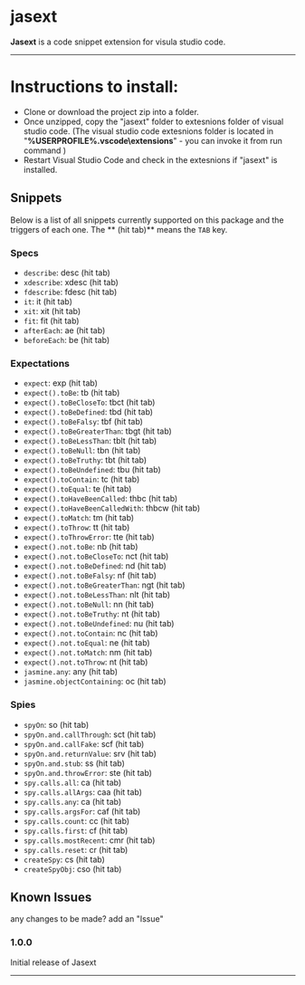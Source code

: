 # jasext

**Jasext** is a code snippet extension for visula studio code. 

----------

# Instructions to install:
- Clone or download the project zip into a folder.
- Once unzipped, copy the "jasext" folder to extesnions folder of visual studio code. (The visual studio code extesnions folder is located in "**%USERPROFILE%\.vscode\extensions**" - you can invoke it from run command ) 
- Restart Visual Studio Code and check in the extesnions if "jasext" is installed.


## Snippets

Below is a list of all snippets currently supported on this package and the triggers of each one. The ** (hit tab)** means the `TAB` key.

### Specs
- `describe`: desc (hit tab)
- `xdescribe`: xdesc (hit tab)
- `fdescribe`: fdesc (hit tab)
- `it`: it (hit tab)
- `xit`: xit (hit tab)
- `fit`: fit (hit tab)
- `afterEach`: ae (hit tab)
- `beforeEach`: be (hit tab)

### Expectations
- `expect`: exp (hit tab)
- `expect().toBe`: tb (hit tab)
- `expect().toBeCloseTo`: tbct (hit tab)
- `expect().toBeDefined`: tbd (hit tab)
- `expect().toBeFalsy`: tbf (hit tab)
- `expect().toBeGreaterThan`: tbgt (hit tab)
- `expect().toBeLessThan`: tblt (hit tab)
- `expect().toBeNull`: tbn (hit tab)
- `expect().toBeTruthy`: tbt (hit tab)
- `expect().toBeUndefined`: tbu (hit tab)
- `expect().toContain`: tc (hit tab)
- `expect().toEqual`: te (hit tab)
- `expect().toHaveBeenCalled`: thbc (hit tab)
- `expect().toHaveBeenCalledWith`: thbcw (hit tab)
- `expect().toMatch`: tm (hit tab)
- `expect().toThrow`: tt (hit tab)
- `expect().toThrowError`: tte (hit tab)
- `expect().not.toBe`: nb (hit tab)
- `expect().not.toBeCloseTo`: nct (hit tab)
- `expect().not.toBeDefined`: nd (hit tab)
- `expect().not.toBeFalsy`: nf (hit tab)
- `expect().not.toBeGreaterThan`: ngt (hit tab)
- `expect().not.toBeLessThan`: nlt (hit tab)
- `expect().not.toBeNull`: nn (hit tab)
- `expect().not.toBeTruthy`: nt (hit tab)
- `expect().not.toBeUndefined`: nu (hit tab)
- `expect().not.toContain`: nc (hit tab)
- `expect().not.toEqual`: ne (hit tab)
- `expect().not.toMatch`: nm (hit tab)
- `expect().not.toThrow`: nt (hit tab)
- `jasmine.any`: any (hit tab)
- `jasmine.objectContaining`: oc (hit tab)

### Spies
- `spyOn`: so (hit tab)
- `spyOn.and.callThrough`: sct (hit tab)
- `spyOn.and.callFake`: scf (hit tab)
- `spyOn.and.returnValue`: srv (hit tab)
- `spyOn.and.stub`: ss (hit tab)
- `spyOn.and.throwError`: ste (hit tab)
- `spy.calls.all`: ca (hit tab)
- `spy.calls.allArgs`: caa (hit tab)
- `spy.calls.any`: ca (hit tab)
- `spy.calls.argsFor`: caf (hit tab)
- `spy.calls.count`: cc (hit tab)
- `spy.calls.first`: cf (hit tab)
- `spy.calls.mostRecent`: cmr (hit tab)
- `spy.calls.reset`: cr (hit tab)
- `createSpy`: cs (hit tab)
- `createSpyObj`: cso (hit tab)


## Known Issues

any changes to be made? add an "Issue"

### 1.0.0

Initial release of Jasext

----------------------------------------------------------------------------------------------------------